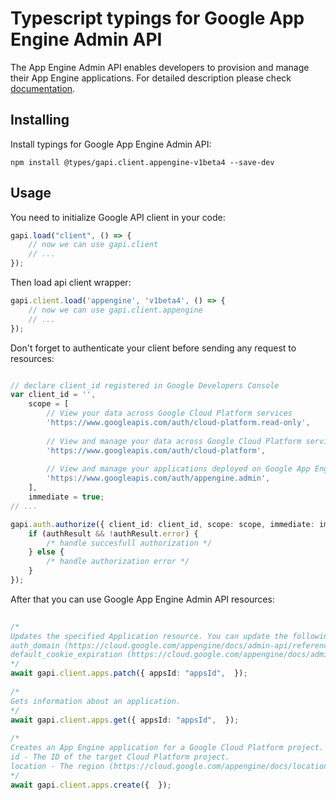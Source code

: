 # Typescript typings for Google App Engine Admin API
The App Engine Admin API enables developers to provision and manage their App Engine applications.
For detailed description please check [documentation](https://cloud.google.com/appengine/docs/admin-api/).

## Installing

Install typings for Google App Engine Admin API:
```
npm install @types/gapi.client.appengine-v1beta4 --save-dev
```

## Usage

You need to initialize Google API client in your code:
```typescript
gapi.load("client", () => { 
    // now we can use gapi.client
    // ... 
});
```

Then load api client wrapper:
```typescript
gapi.client.load('appengine', 'v1beta4', () => {
    // now we can use gapi.client.appengine
    // ... 
});
```

Don't forget to authenticate your client before sending any request to resources:
```typescript

// declare client_id registered in Google Developers Console
var client_id = '',
    scope = [     
        // View your data across Google Cloud Platform services
        'https://www.googleapis.com/auth/cloud-platform.read-only',
    
        // View and manage your data across Google Cloud Platform services
        'https://www.googleapis.com/auth/cloud-platform',
    
        // View and manage your applications deployed on Google App Engine
        'https://www.googleapis.com/auth/appengine.admin',
    ],
    immediate = true;
// ...

gapi.auth.authorize({ client_id: client_id, scope: scope, immediate: immediate }, authResult => {
    if (authResult && !authResult.error) {
        /* handle succesfull authorization */
    } else {
        /* handle authorization error */
    }
});            
```

After that you can use Google App Engine Admin API resources:

```typescript 
    
/* 
Updates the specified Application resource. You can update the following fields:
auth_domain (https://cloud.google.com/appengine/docs/admin-api/reference/rest/v1beta4/apps#Application.FIELDS.auth_domain)
default_cookie_expiration (https://cloud.google.com/appengine/docs/admin-api/reference/rest/v1beta4/apps#Application.FIELDS.default_cookie_expiration)  
*/
await gapi.client.apps.patch({ appsId: "appsId",  }); 
    
/* 
Gets information about an application.  
*/
await gapi.client.apps.get({ appsId: "appsId",  }); 
    
/* 
Creates an App Engine application for a Google Cloud Platform project. Required fields:
id - The ID of the target Cloud Platform project.
location - The region (https://cloud.google.com/appengine/docs/locations) where you want the App Engine application located.For more information about App Engine applications, see Managing Projects, Applications, and Billing (https://cloud.google.com/appengine/docs/python/console/).  
*/
await gapi.client.apps.create({  });
```